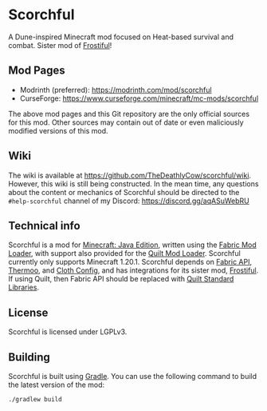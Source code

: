 # Scorchful

A Dune-inspired Minecraft mod focused on Heat-based survival and combat. Sister mod of [Frostiful](https://github.com/TheDeathlyCow/frostiful/)!

## Mod Pages

* Modrinth (preferred): https://modrinth.com/mod/scorchful
* CurseForge: https://www.curseforge.com/minecraft/mc-mods/scorchful

The above mod pages and this Git repository are the only official sources for this mod. Other sources may contain out of date or even maliciously modified versions of this mod. 


## Wiki

The wiki is available at https://github.com/TheDeathlyCow/scorchful/wiki. However, this wiki is still being constructed. In the mean time, any questions about the content or mechanics of Scorchful should be directed to the `#help-scorchful` channel of my Discord: https://discord.gg/aqASuWebRU

## Technical info

Scorchful is a mod for [Minecraft: Java Edition](https://www.minecraft.net/en-us/store/minecraft-deluxe-collection-pc), written using the [Fabric Mod Loader](https://fabricmc.net/), with support also provided for the [Quilt Mod Loader](https://quiltmc.org/en/). Scorchful currently only supports Minecraft 1.20.1. Scorchful depends on [Fabric API](https://github.com/FabricMC/fabric), [Thermoo](https://github.com/TheDeathlyCow/thermoo/), and [Cloth Config](https://github.com/shedaniel/cloth-config), and has integrations for its sister mod, [Frostiful](https://github.com/TheDeathlyCow/frostiful/). If using Quilt, then Fabric API should be replaced with [Quilt Standard Libraries](https://github.com/QuiltMC/quilt-standard-libraries).

## License 

Scorchful is licensed under LGPLv3. 

## Building 

Scorchful is built using [Gradle](https://gradle.org/). You can use the following command to build the latest version of the mod:

```
./gradlew build
```
